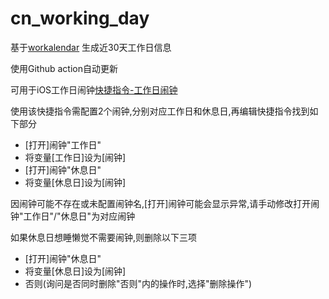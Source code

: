 # cn_working_day
基于[workalendar](https://github.com/workalendar/workalendar) 生成近30天工作日信息

使用Github action自动更新

可用于iOS工作日闹钟[快捷指令-工作日闹钟](https://www.icloud.com/shortcuts/7deacfae183848d2ad2a9047a7329aa1)

使用该快捷指令需配置2个闹钟,分别对应工作日和休息日,再编辑快捷指令找到如下部分
- [打开]闹钟"工作日"
- 将变量[工作日]设为[闹钟]
- [打开]闹钟"休息日"
- 将变量[休息日]设为[闹钟]

因闹钟可能不存在或未配置闹钟名,[打开]闹钟可能会显示异常,请手动修改打开闹钟"工作日"/"休息日"为对应闹钟

如果休息日想睡懒觉不需要闹钟,则删除以下三项
- [打开]闹钟"休息日"
- 将变量[休息日]设为[闹钟]
- 否则(询问是否同时删除"否则"内的操作时,选择"删除操作")
